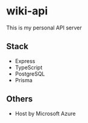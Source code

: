 # wiki-api

This is my personal API server

## Stack

- Express
- TypeScript
- PostgreSQL
- Prisma

## Others

- Host by Microsoft Azure
